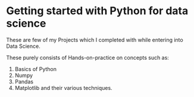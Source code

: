 # Getting started with Python for data science
These are few of my Projects which I completed with while entering into Data Science.

These purely consists of Hands-on-practice on concepts such as:
1. Basics of Python
2. Numpy
3. Pandas
4. Matplotlib
and their various techniques.
